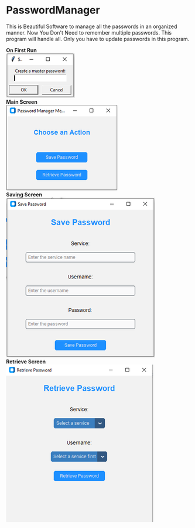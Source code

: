 # PasswordManager
This is Beautiful Software to manage all the passwords in an organized manner. Now You Don't Need to remember multiple passwords. This program will handle all. Only you have to update passwords in this program.

<b> On First Run </b><br>
<img src="Capture.PNG"><br>
<b> Main Screen </b><br>
<img src="Capture1.PNG"><br>
<b> Saving Screen </b><br>
<img src="Capture2.PNG"><br>
<b> Retrieve Screen </b><br>
<img src="Capture3.PNG">
